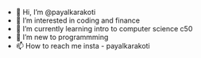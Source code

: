 - 👋 Hi, I’m @payalkarakoti
- 👀 I’m interested in coding and finance
- 🌱 I’m currently learning intro to computer science c50
- 💞️ I’m new to programmming
- 📫 How to reach me 
insta - payalkarakoti

<!---
payalkarakoti/payalkarakoti is a ✨ special ✨ repository because its `README.md` (this file) appears on your GitHub profile.
You can click the Preview link to take a look at your changes.
--->
